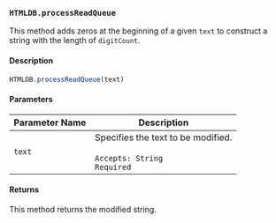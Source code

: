 ### `HTMLDB.processReadQueue`

This method adds zeros at the beginning of a given `text` to construct a string with the length of `digitCount`.

#### Description

```javascript
HTMLDB.processReadQueue(text)
```

#### Parameters

| Parameter Name             | Description                               |
| -------------------------- | ----------------------------------------- |
| `text` | Specifies the text to be modified.<br><br>`Accepts: String`<br>`Required` |

#### Returns

This method returns the modified string.